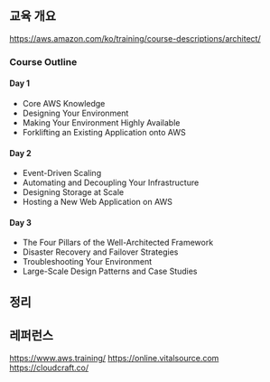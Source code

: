 ## 교육 개요
https://aws.amazon.com/ko/training/course-descriptions/architect/

### Course Outline

#### Day 1
* Core AWS Knowledge
* Designing Your Environment
* Making Your Environment Highly Available
* Forklifting an Existing Application onto AWS

#### Day 2
* Event-Driven Scaling
* Automating and Decoupling Your Infrastructure
* Designing Storage at Scale
* Hosting a New Web Application on AWS

#### Day 3
* The Four Pillars of the Well-Architected Framework
* Disaster Recovery and Failover Strategies
* Troubleshooting Your Environment
* Large-Scale Design Patterns and Case Studies

## 정리

## 레퍼런스
https://www.aws.training/
https://online.vitalsource.com
https://cloudcraft.co/